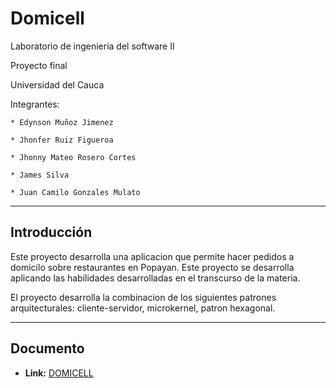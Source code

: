 # Domicell

Laboratorio de ingenieria del software II

Proyecto final 

Universidad del Cauca

Integrantes:  

    * Edynson Muñoz Jimenez 

    * Jhonfer Ruiz Figueroa 

    * Jhonny Mateo Rosero Cortes 

    * James Silva 

    * Juan Camilo Gonzales Mulato
  
****

## Introducción

Este proyecto desarrolla una aplicacion que permite hacer pedidos a domicilo sobre restaurantes en Popayan. Este proyecto se desarrolla aplicando las habilidades desarrolladas en el transcurso de la materia.

El proyecto desarrolla la combinacion de los siguientes patrones arquitecturales: cliente-servidor, microkernel, patron hexagonal.

****

## Documento

* **Link:**  [DOMICELL](https://drive.google.com/file/d/1wgd6-tQti9LU3BXahShLRiFcQ3A251R8/view?usp=sharing)
